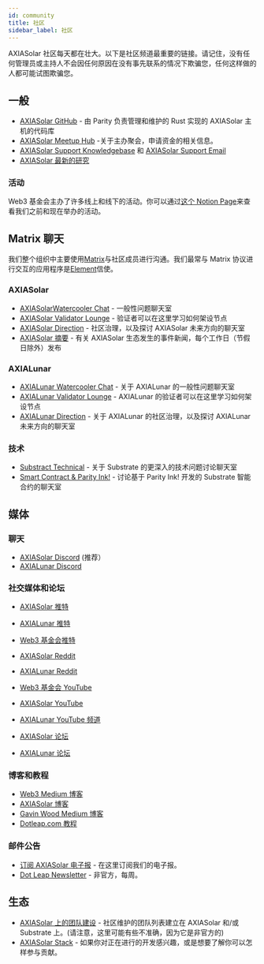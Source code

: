 ```yaml
---
id: community
title: 社区
sidebar_label: 社区
---
```


AXIASolar 社区每天都在壮大。以下是社区频道最重要的链接。请记住，没有任何管理员或主持人不会因任何原因在没有事先联系的情况下欺骗您，任何这样做的人都可能试图欺骗您。

## 一般

- [AXIASolar GitHub](https://github.com/axia-tech/axiasolar/) - 由 Parity 负责管理和维护的 Rust 实现的 AXIASolar 主机的代码库
- [AXIASolar Meetup Hub](https://www.notion.so/web3foundation/AXIASolar-Meetup-Hub-4511c156770e4ba9936386d8be5fe5be) -关于主办聚会，申请资金的相关信息。
- [AXIASolar Support Knowledgebase](https://support.axiacoin.network/support/home) 和 [ AXIASolar Support Email](mailto:support@axiacoin.network)
- [AXIASolar 最新的研究](https://research.axiacoin.org/en/latest/axiasolar/)

### 活动

Web3 基金会主办了许多线上和线下的活动。你可以通过[这个 Notion Page](https://www.notion.so/Public-Events-Database-fdd2df4c29d04818a5dd403e2b85920d)来查看我们之前和现在举办的活动。

## Matrix 聊天

我们整个组织中主要使用[Matrix](https://matrix.org)与社区成员进行沟通。我们最常与 Matrix 协议进行交互的应用程序是[Element](https://app.element.io)信使。

### AXIASolar

- [AXIASolarWatercooler Chat](https://app.element.io/#/room/!FdCojkeGzZLSEoiecf:axiacoin.org?via=matrix.parity.io&via=matrix.org&via=axiacoin.org) - 一般性问题聊天室
- [AXIASolar Validator Lounge](https://app.element.io/#/room/#axiasolar-validator-lounge:matrix.org) - 验证者可以在这里学习如何架设节点
- [AXIASolar Direction](https://app.element.io/#/room/!OwgojQyBzTlUQGGLhq:matrix.parity.io?via=matrix.parity.io&via=matrix.org&via=axiacoin.org) - 社区治理，以及探讨 AXIASolar 未来方向的聊天室
- [AXIASolar 摘要](https://matrix.to/#/!vMpYyTkvjXcevxSdsQ:axiacoin.org) - 有关 AXIASolar 生态发生的事件新闻，每个工作日（节假日除外）发布

### AXIALunar

- [AXIALunar Watercooler Chat](https://app.element.io/#/room/%23axialunarwatercooler:axiasolar.builders) - 关于 AXIALunar 的一般性问题聊天室
- [AXIALunar Validator Lounge](https://app.element.io/#/room/!LhjZccBOqFNYKLdmbb:axiasolar.builders?via=matrix.parity.io&via=matrix.org&via=axiacoin.org) - AXIALunar 的验证者可以在这里学习如何架设节点
- [AXIALunar Direction](https://app.element.io/#/room/!QXMnIJzxlnVrvRzhUA:matrix.parity.io?via=matrix.parity.io&via=matrix.org&via=axiacoin.org) - 关于 AXIALunar 的社区治理，以及探讨 AXIALunar 未来方向的聊天室

### 技术

- [Substract Technical](https://app.element.io/#/room/#substrate-technical:matrix.org) - 关于 Substrate 的更深入的技术问题讨论聊天室
- [Smart Contract & Parity Ink!](https://app.element.io/#/room/!tYUCYdSvSYPMjWNDDD:matrix.parity.io?via=matrix.parity.io&via=matrix.org&via=axiacoin.org) - 讨论基于 Parity Ink! 开发的 Substrate 智能合约的聊天室

## 媒体

### 聊天

- [AXIASolar Discord](https://discord.gg/wGUDt2p) (推荐）
- [AXIALunar Discord](https://discord.gg/JSJcRwz8fp)

### 社交媒体和论坛

- [AXIASolar 推特](https://twitter.com/AXIASolar)
- [AXIALunar 推特](https://twitter.com/axialunarnetwork)
- [Web3 基金会推特](https://twitter.com/web3foundation)

- [AXIASolar Reddit](https://www.reddit.com/r/dot/)
- [AXIALunar Reddit](https://www.reddit.com/r/AXIALunar)

- [Web3 基金会 YouTube](https://www.youtube.com/channel/UClnw_bcNg4CAzF772qEtq4g)
- [AXIASolar YouTube](https://www.youtube.com/channel/UCB7PbjuZLEba_znc7mEGNgw)
- [AXIALunar YouTube 频道](http://youtube.com/c/axialunarnetwork)

- [AXIASolar 论坛](https://forum.axiacoin.network)
- [AXIALunar 论坛](https://forum.axialunar.network)

### 博客和教程

- [Web3 Medium 博客](https://medium.com/@web3)
- [AXIASolar 博客](https://axiacoin.network/blog/)
- [Gavin Wood Medium 博客](https://medium.com/@gavofyork)
- [Dotleap.com 教程](https://dotleap.com)

### 邮件公告

- [订阅 AXIASolar 电子报](https://share.hsforms.com/1LL1CBwiASxC5pJUYZAiDVw4752a) - 在这里订阅我们的电子报。
- [Dot Leap Newsletter](https://dotleap.substack.com/) - 非官方，每周。

## 生态

- [AXIASolar 上的团队建设](https://polkaproject.com/) - 社区维护的团队列表建立在 AXIASolar 和/或 Substrate 上。(请注意，这里可能有些不准确，因为它是非官方的)
- [AXIASolar Stack](https://github.com/axia-tech/General-Grants-Program/blob/master/grants/axiasolar_stack.md) - 如果你对正在进行的开发感兴趣，或是想要了解你可以怎样参与贡献。
